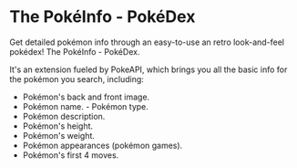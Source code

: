 # The PokéInfo - PokéDex
Get detailed pokémon info through an easy-to-use an retro look-and-feel pokédex! The PokéInfo - PokéDex.

It's an extension fueled by PokeAPI, which brings you all the basic info for the pokémon you search, including:

- Pokémon's back and front image. 
- Pokémon name. - Pokémon type. 
- Pokémon description. 
- Pokémon's height. 
- Pokémon's weight. 
- Pokémon appearances (pokémon games). 
- Pokémon's first 4 moves.
